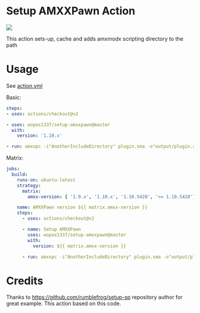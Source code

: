 # Setup AMXXPawn Action

![](https://github.com/wopox1337/setup-amxxpawn/workflows/Main%20Workflow/badge.svg)

This action sets-up, cache and adds amxmodx scripting directory to the path

# Usage

See [action.yml](https://github.com/wopox1337/setup-amxxpawn/blob/master/action.yml)

Basic:

```yaml
steps:
- uses: actions/checkout@v2

- uses: wopox1337/setup-amxxpawn@master
  with:
    version: '1.10.x'

- run: amxxpc -i"AnotherIncludeDirectory" plugin.sma -o"output/plugin.amxx"
```

Matrix:

```yaml
jobs:
  build:
    runs-on: ubuntu-latest
    strategy:
      matrix:
        amxx-version: [ '1.9.x', '1.10.x', '1.10.5428', '>= 1.10.5428']

    name: AMXXPawn version ${{ matrix.amxx-version }}
    steps:
      - uses: actions/checkout@v2

      - name: Setup AMXXPawn
        uses: wopox1337/setup-amxxpawn@master
        with:
          version: ${{ matrix.amxx-version }}

      - run: amxxpc -i"AnotherIncludeDirectory" plugin.sma -o"output/plugin.amxx"
```

# Credits
Thanks to https://github.com/rumblefrog/setup-sp repository author for great example. This action based on this code.
